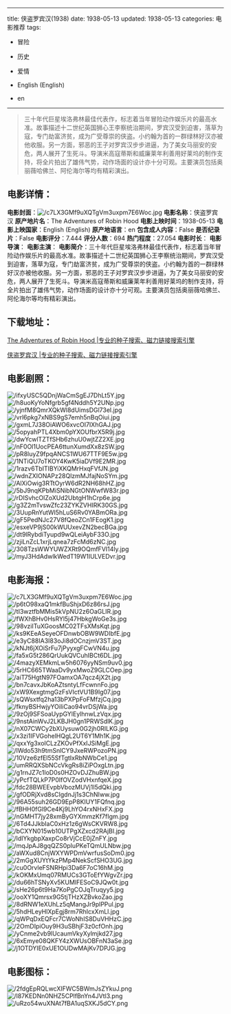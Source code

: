 
---
title: 侠盗罗宾汉(1938)
date: 1938-05-13
updated: 1938-05-13
categories: 电影推荐
tags:
- 冒险
- 历史
- 爱情

- English (English)
- en
---


> 三十年代巨星埃洛弗林最佳代表作，标志着当年冒险动作娱乐片的最高水准。故事描述十二世纪英国狮心王李察统治期间，罗宾汉受到迫害，落草为寇，专门劫富济贫，成为广受尊崇的侠盗。小约翰为首的一群绿林好汉亦被他收服。另一方面，邪恶的王子对罗宾汉步步进逼，为了美女马丽安的安危，两人展开了生死斗。导演米高寇蒂斯和威廉莱年利善用好莱坞的制作支持，将全片拍出了雄伟气势，动作场面的设计亦十分可观。主要演员包括奥丽薇哈佛兰、阿伦海尔等均有精彩演出。

## **电影详情**：

**电影封面**：<img src="https://image.tmdb.org/t/p/w200/c7LX3GMf9uXQTgVm3uxpm7E6Woc.jpg" alt="/c7LX3GMf9uXQTgVm3uxpm7E6Woc.jpg" title="/c7LX3GMf9uXQTgVm3uxpm7E6Woc.jpg">
**电影名称**：侠盗罗宾汉
**原产地片名**：The Adventures of Robin Hood
**电影上映时间**：1938-05-13
**电影上映国家**：English (English)
**原产地语言**：en
**包含成人内容**：False
**是否纪录片**：False
**电影评分**：7.444
**评分人数**：694
**热门程度**：27.054
**电影时长**：
**电影导演**：
**电影主演**：
**电影简介**：三十年代巨星埃洛弗林最佳代表作，标志着当年冒险动作娱乐片的最高水准。故事描述十二世纪英国狮心王李察统治期间，罗宾汉受到迫害，落草为寇，专门劫富济贫，成为广受尊崇的侠盗。小约翰为首的一群绿林好汉亦被他收服。另一方面，邪恶的王子对罗宾汉步步进逼，为了美女马丽安的安危，两人展开了生死斗。导演米高寇蒂斯和威廉莱年利善用好莱坞的制作支持，将全片拍出了雄伟气势，动作场面的设计亦十分可观。主要演员包括奥丽薇哈佛兰、阿伦海尔等均有精彩演出。

## **下载地址**：
[The Adventures of Robin Hood |专业的种子搜索、磁力链接搜索引擎](https://movie.amd794.com:2083/?search=The%20Adventures%20of%20Robin%20Hood&ordering=&mode=match_phrase&page_size=10&page=1)

[侠盗罗宾汉 |专业的种子搜索、磁力链接搜索引擎](https://movie.amd794.com:2083/?search=%E4%BE%A0%E7%9B%97%E7%BD%97%E5%AE%BE%E6%B1%89&ordering=&mode=match_phrase&page_size=10&page=1)
 

## **电影剧照**：
<img src="https://image.tmdb.org/t/p/original/ifxyUSC5QDnjWaCmSgEJ7DhLt5Y.jpg" alt="/ifxyUSC5QDnjWaCmSgEJ7DhLt5Y.jpg" title="/ifxyUSC5QDnjWaCmSgEJ7DhLt5Y.jpg"><img src="https://image.tmdb.org/t/p/original/h8uoKyYoNfgrb5gf4Nddh5Y2UNp.jpg" alt="/h8uoKyYoNfgrb5gf4Nddh5Y2UNp.jpg" title="/h8uoKyYoNfgrb5gf4Nddh5Y2UNp.jpg"><img src="https://image.tmdb.org/t/p/original/yjnfM8QmrXQkWl8dUimsDGl73el.jpg" alt="/yjnfM8QmrXQkWl8dUimsDGl73el.jpg" title="/yjnfM8QmrXQkWl8dUimsDGl73el.jpg"><img src="https://image.tmdb.org/t/p/original/vrl6pkg7xNBS9gS7emh5nBqOiui.jpg" alt="/vrl6pkg7xNBS9gS7emh5nBqOiui.jpg" title="/vrl6pkg7xNBS9gS7emh5nBqOiui.jpg"><img src="https://image.tmdb.org/t/p/original/gxmL7J38OiAWO6xvcOI7IXhGAJ.jpg" alt="/gxmL7J38OiAWO6xvcOI7IXhGAJ.jpg" title="/gxmL7J38OiAWO6xvcOI7IXhGAJ.jpg"><img src="https://image.tmdb.org/t/p/original/5opyahPTL4Xbm0pYXOUfbrX5R9j.jpg" alt="/5opyahPTL4Xbm0pYXOUfbrX5R9j.jpg" title="/5opyahPTL4Xbm0pYXOUfbrX5R9j.jpg"><img src="https://image.tmdb.org/t/p/original/dwYcwlTZTfSHb6zhuU0wjtZZ2XE.jpg" alt="/dwYcwlTZTfSHb6zhuU0wjtZZ2XE.jpg" title="/dwYcwlTZTfSHb6zhuU0wjtZZ2XE.jpg"><img src="https://image.tmdb.org/t/p/original/nF0Ol1UocPEA6ttunXumdXx8zSW.jpg" alt="/nF0Ol1UocPEA6ttunXumdXx8zSW.jpg" title="/nF0Ol1UocPEA6ttunXumdXx8zSW.jpg"><img src="https://image.tmdb.org/t/p/original/pR8luyZ9fpqANCS1WU67TTF9E5w.jpg" alt="/pR8luyZ9fpqANCS1WU67TTF9E5w.jpg" title="/pR8luyZ9fpqANCS1WU67TTF9E5w.jpg"><img src="https://image.tmdb.org/t/p/original/1NTiQU7oTKOY4KwK5iaDVf9E2MR.jpg" alt="/1NTiQU7oTKOY4KwK5iaDVf9E2MR.jpg" title="/1NTiQU7oTKOY4KwK5iaDVf9E2MR.jpg"><img src="https://image.tmdb.org/t/p/original/1razv6TbITIBYiXKQMrHxqFVfJN.jpg" alt="/1razv6TbITIBYiXKQMrHxqFVfJN.jpg" title="/1razv6TbITIBYiXKQMrHxqFVfJN.jpg"><img src="https://image.tmdb.org/t/p/original/wdnZXIONAPz28QlzmMJfajNoSYm.jpg" alt="/wdnZXIONAPz28QlzmMJfajNoSYm.jpg" title="/wdnZXIONAPz28QlzmMJfajNoSYm.jpg"><img src="https://image.tmdb.org/t/p/original/AlXiOwig3RTtOyrW6dR2NH68hHZ.jpg" alt="/AlXiOwig3RTtOyrW6dR2NH68hHZ.jpg" title="/AlXiOwig3RTtOyrW6dR2NH68hHZ.jpg"><img src="https://image.tmdb.org/t/p/original/5bJ9nqKPbMiSNibNGtONWwfW83r.jpg" alt="/5bJ9nqKPbMiSNibNGtONWwfW83r.jpg" title="/5bJ9nqKPbMiSNibNGtONWwfW83r.jpg"><img src="https://image.tmdb.org/t/p/original/rDISvhcOlZoXUd2UbtgH1hCrp6e.jpg" alt="/rDISvhcOlZoXUd2UbtgH1hCrp6e.jpg" title="/rDISvhcOlZoXUd2UbtgH1hCrp6e.jpg"><img src="https://image.tmdb.org/t/p/original/g3Z2mTvswZfc23ZYKZVHIRK30GS.jpg" alt="/g3Z2mTvswZfc23ZYKZVHIRK30GS.jpg" title="/g3Z2mTvswZfc23ZYKZVHIRK30GS.jpg"><img src="https://image.tmdb.org/t/p/original/3UupRnYutWI5hLuS6Rv0YABmORa.jpg" alt="/3UupRnYutWI5hLuS6Rv0YABmORa.jpg" title="/3UupRnYutWI5hLuS6Rv0YABmORa.jpg"><img src="https://image.tmdb.org/t/p/original/gF5PedNJc27V8fQeoZCn1FEogK1.jpg" alt="/gF5PedNJc27V8fQeoZCn1FEogK1.jpg" title="/gF5PedNJc27V8fQeoZCn1FEogK1.jpg"><img src="https://image.tmdb.org/t/p/original/esxeVP9jS00kWUUxevZN2becBGa.jpg" alt="/esxeVP9jS00kWUUxevZN2becBGa.jpg" title="/esxeVP9jS00kWUUxevZN2becBGa.jpg"><img src="https://image.tmdb.org/t/p/original/dt9lRybdiTyupd9wQLeiAybF33O.jpg" alt="/dt9lRybdiTyupd9wQLeiAybF33O.jpg" title="/dt9lRybdiTyupd9wQLeiAybF33O.jpg"><img src="https://image.tmdb.org/t/p/original/zjiLnZcL1xrjLqnea7zFcMd6zNC.jpg" alt="/zjiLnZcL1xrjLqnea7zFcMd6zNC.jpg" title="/zjiLnZcL1xrjLqnea7zFcMd6zNC.jpg"><img src="https://image.tmdb.org/t/p/original/308TzsWWYUWZXRt9OQmfFVI14ly.jpg" alt="/308TzsWWYUWZXRt9OQmfFVI14ly.jpg" title="/308TzsWWYUWZXRt9OQmfFVI14ly.jpg"><img src="https://image.tmdb.org/t/p/original/myJ3HdAdwlkWedT19W1IULVEDvr.jpg" alt="/myJ3HdAdwlkWedT19W1IULVEDvr.jpg" title="/myJ3HdAdwlkWedT19W1IULVEDvr.jpg">

## **电影海报**：
<img src="https://image.tmdb.org/t/p/original/c7LX3GMf9uXQTgVm3uxpm7E6Woc.jpg" alt="/c7LX3GMf9uXQTgVm3uxpm7E6Woc.jpg" title="/c7LX3GMf9uXQTgVm3uxpm7E6Woc.jpg"><img src="https://image.tmdb.org/t/p/original/p6tO98xaQ1mkfBuShjxD6z86rsJ.jpg" alt="/p6tO98xaQ1mkfBuShjxD6z86rsJ.jpg" title="/p6tO98xaQ1mkfBuShjxD6z86rsJ.jpg"><img src="https://image.tmdb.org/t/p/original/tI3wztfbMMis5kVpNU2z6OaGLIR.jpg" alt="/tI3wztfbMMis5kVpNU2z6OaGLIR.jpg" title="/tI3wztfbMMis5kVpNU2z6OaGLIR.jpg"><img src="https://image.tmdb.org/t/p/original/fWXhBHv0HsRYl5j47HbkgWoGe3s.jpg" alt="/fWXhBHv0HsRYl5j47HbkgWoGe3s.jpg" title="/fWXhBHv0HsRYl5j47HbkgWoGe3s.jpg"><img src="https://image.tmdb.org/t/p/original/98vziITuXGoosMC02TFsXMsKqt.jpg" alt="/98vziITuXGoosMC02TFsXMsKqt.jpg" title="/98vziITuXGoosMC02TFsXMsKqt.jpg"><img src="https://image.tmdb.org/t/p/original/ks9KEeASeyeOFDnwbOBW9WDIbfE.jpg" alt="/ks9KEeASeyeOFDnwbOBW9WDIbfE.jpg" title="/ks9KEeASeyeOFDnwbOBW9WDIbfE.jpg"><img src="https://image.tmdb.org/t/p/original/e3yC88IA3I83oJi8dOCnzjmV3ST.jpg" alt="/e3yC88IA3I83oJi8dOCnzjmV3ST.jpg" title="/e3yC88IA3I83oJi8dOCnzjmV3ST.jpg"><img src="https://image.tmdb.org/t/p/original/kNJt6jXOiSrFu7jPyyxgFCwVN4u.jpg" alt="/kNJt6jXOiSrFu7jPyyxgFCwVN4u.jpg" title="/kNJt6jXOiSrFu7jPyyxgFCwVN4u.jpg"><img src="https://image.tmdb.org/t/p/original/fa5xG5t286QrUukQVCuhIBCt6DL.jpg" alt="/fa5xG5t286QrUukQVCuhIBCt6DL.jpg" title="/fa5xG5t286QrUukQVCuhIBCt6DL.jpg"><img src="https://image.tmdb.org/t/p/original/4mazyXEMkmLw5h6076yyNSm9uv0.jpg" alt="/4mazyXEMkmLw5h6076yyNSm9uv0.jpg" title="/4mazyXEMkmLw5h6076yyNSm9uv0.jpg"><img src="https://image.tmdb.org/t/p/original/5rHC665TWaaDv9yxMwoZ9GLCOep.jpg" alt="/5rHC665TWaaDv9yxMwoZ9GLCOep.jpg" title="/5rHC665TWaaDv9yxMwoZ9GLCOep.jpg"><img src="https://image.tmdb.org/t/p/original/aiT75HgtN97FOamxOA7qcz4jX2t.jpg" alt="/aiT75HgtN97FOamxOA7qcz4jX2t.jpg" title="/aiT75HgtN97FOamxOA7qcz4jX2t.jpg"><img src="https://image.tmdb.org/t/p/original/bn7cavxJbKoAZtsntyLfFcwnnFo.jpg" alt="/bn7cavxJbKoAZtsntyLfFcwnnFo.jpg" title="/bn7cavxJbKoAZtsntyLfFcwnnFo.jpg"><img src="https://image.tmdb.org/t/p/original/xW9XexgtmgGzFsVIctVU1B9Ig07.jpg" alt="/xW9XexgtmgGzFsVIctVU1B9Ig07.jpg" title="/xW9XexgtmgGzFsVIctVU1B9Ig07.jpg"><img src="https://image.tmdb.org/t/p/original/sQWsxtfq2ha13bPXPpFoFMfzjCq.jpg" alt="/sQWsxtfq2ha13bPXPpFoFMfzjCq.jpg" title="/sQWsxtfq2ha13bPXPpFoFMfzjCq.jpg"><img src="https://image.tmdb.org/t/p/original/fknyBSHwjyYOiIiCao94vrDSjWa.jpg" alt="/fknyBSHwjyYOiIiCao94vrDSjWa.jpg" title="/fknyBSHwjyYOiIiCao94vrDSjWa.jpg"><img src="https://image.tmdb.org/t/p/original/9zOj9SFSoaUypGYlEylhnwLzVqx.jpg" alt="/9zOj9SFSoaUypGYlEylhnwLzVqx.jpg" title="/9zOj9SFSoaUypGYlEylhnwLzVqx.jpg"><img src="https://image.tmdb.org/t/p/original/9nstAinWvJ2LKBJH0gn1PRWSdlK.jpg" alt="/9nstAinWvJ2LKBJH0gn1PRWSdlK.jpg" title="/9nstAinWvJ2LKBJH0gn1PRWSdlK.jpg"><img src="https://image.tmdb.org/t/p/original/nX07CWCy2bXUysuw0G2jh0RILKG.jpg" alt="/nX07CWCy2bXUysuw0G2jh0RILKG.jpg" title="/nX07CWCy2bXUysuw0G2jh0RILKG.jpg"><img src="https://image.tmdb.org/t/p/original/x3zi1IFVGohelHQgL2UT6Y1Mh1K.jpg" alt="/x3zi1IFVGohelHQgL2UT6Y1Mh1K.jpg" title="/x3zi1IFVGohelHQgL2UT6Y1Mh1K.jpg"><img src="https://image.tmdb.org/t/p/original/qxxYg3xoICLzZKOvPfXxIJSiMgE.jpg" alt="/qxxYg3xoICLzZKOvPfXxIJSiMgE.jpg" title="/qxxYg3xoICLzZKOvPfXxIJSiMgE.jpg"><img src="https://image.tmdb.org/t/p/original/lWdo53h9tmSnlCY9JxeRWPozoPN.jpg" alt="/lWdo53h9tmSnlCY9JxeRWPozoPN.jpg" title="/lWdo53h9tmSnlCY9JxeRWPozoPN.jpg"><img src="https://image.tmdb.org/t/p/original/10Vze6zfEl55SfTgtIxRbNWbCe1.jpg" alt="/10Vze6zfEl55SfTgtIxRbNWbCe1.jpg" title="/10Vze6zfEl55SfTgtIxRbNWbCe1.jpg"><img src="https://image.tmdb.org/t/p/original/umRRQXSbNCcVkgRs8iZiPOxgLtn.jpg" alt="/umRRQXSbNCcVkgRs8iZiPOxgLtn.jpg" title="/umRRQXSbNCcVkgRs8iZiPOxgLtn.jpg"><img src="https://image.tmdb.org/t/p/original/g1rnJZ7c1loD0s0HZOvDJZhuBW.jpg" alt="/g1rnJZ7c1loD0s0HZOvDJZhuBW.jpg" title="/g1rnJZ7c1loD0s0HZOvDJZhuBW.jpg"><img src="https://image.tmdb.org/t/p/original/yPcfTQLkP7P0IfOVZodVHxnfqeX.jpg" alt="/yPcfTQLkP7P0IfOVZodVHxnfqeX.jpg" title="/yPcfTQLkP7P0IfOVZodVHxnfqeX.jpg"><img src="https://image.tmdb.org/t/p/original/fdc28BWEEvpbVbozMUVj1I5dQki.jpg" alt="/fdc28BWEEvpbVbozMUVj1I5dQki.jpg" title="/fdc28BWEEvpbVbozMUVj1I5dQki.jpg"><img src="https://image.tmdb.org/t/p/original/gfODRjXvd8sCIgdnJj1s3ChNIww.jpg" alt="/gfODRjXvd8sCIgdnJj1s3ChNIww.jpg" title="/gfODRjXvd8sCIgdnJj1s3ChNIww.jpg"><img src="https://image.tmdb.org/t/p/original/96A55suh26GD9EpP8KIUY1FQfnq.jpg" alt="/96A55suh26GD9EpP8KIUY1FQfnq.jpg" title="/96A55suh26GD9EpP8KIUY1FQfnq.jpg"><img src="https://image.tmdb.org/t/p/original/fBHH0fGl9Ce4Kj9LhYO4rxNHxFX.jpg" alt="/fBHH0fGl9Ce4Kj9LhYO4rxNHxFX.jpg" title="/fBHH0fGl9Ce4Kj9LhYO4rxNHxFX.jpg"><img src="https://image.tmdb.org/t/p/original/nGMHT7jy28xmByGYXmmzKf7fIgm.jpg" alt="/nGMHT7jy28xmByGYXmmzKf7fIgm.jpg" title="/nGMHT7jy28xmByGYXmmzKf7fIgm.jpg"><img src="https://image.tmdb.org/t/p/original/6Td4JJkbIaC0xHz1z6gWsCKVRW8.jpg" alt="/6Td4JJkbIaC0xHz1z6gWsCKVRW8.jpg" title="/6Td4JJkbIaC0xHz1z6gWsCKVRW8.jpg"><img src="https://image.tmdb.org/t/p/original/bCXYN015wb10UTPgXZxcd2RAjBI.jpg" alt="/bCXYN015wb10UTPgXZxcd2RAjBI.jpg" title="/bCXYN015wb10UTPgXZxcd2RAjBI.jpg"><img src="https://image.tmdb.org/t/p/original/ldIYkgbpXaxpCo8rVjCcE0jZnFY.jpg" alt="/ldIYkgbpXaxpCo8rVjCcE0jZnFY.jpg" title="/ldIYkgbpXaxpCo8rVjCcE0jZnFY.jpg"><img src="https://image.tmdb.org/t/p/original/mqJpAJ8gqQZS0pIuPKeTQmULNbw.jpg" alt="/mqJpAJ8gqQZS0pIuPKeTQmULNbw.jpg" title="/mqJpAJ8gqQZS0pIuPKeTQmULNbw.jpg"><img src="https://image.tmdb.org/t/p/original/aWXud8CnjWXYWPDmVwrfusSoDm0.jpg" alt="/aWXud8CnjWXYWPDmVwrfusSoDm0.jpg" title="/aWXud8CnjWXYWPDmVwrfusSoDm0.jpg"><img src="https://image.tmdb.org/t/p/original/2mGgXUYtYkzPMp4NekScfSHO3UG.jpg" alt="/2mGgXUYtYkzPMp4NekScfSHO3UG.jpg" title="/2mGgXUYtYkzPMp4NekScfSHO3UG.jpg"><img src="https://image.tmdb.org/t/p/original/cu0OrvleFSNRHpi3Da6F7oC16hM.jpg" alt="/cu0OrvleFSNRHpi3Da6F7oC16hM.jpg" title="/cu0OrvleFSNRHpi3Da6F7oC16hM.jpg"><img src="https://image.tmdb.org/t/p/original/kOKMxUmq07RMUCs3GToEfYWgvZr.jpg" alt="/kOKMxUmq07RMUCs3GToEfYWgvZr.jpg" title="/kOKMxUmq07RMUCs3GToEfYWgvZr.jpg"><img src="https://image.tmdb.org/t/p/original/du66hTSNyXv5KUMlFESoC9JQw0t.jpg" alt="/du66hTSNyXv5KUMlFESoC9JQw0t.jpg" title="/du66hTSNyXv5KUMlFESoC9JQw0t.jpg"><img src="https://image.tmdb.org/t/p/original/sHe26p6t9Ha7KoPgCOJqTruqyy5.jpg" alt="/sHe26p6t9Ha7KoPgCOJqTruqyy5.jpg" title="/sHe26p6t9Ha7KoPgCOJqTruqyy5.jpg"><img src="https://image.tmdb.org/t/p/original/ooXY1Qmrsx9G5tjTHzXZBvkoZao.jpg" alt="/ooXY1Qmrsx9G5tjTHzXZBvkoZao.jpg" title="/ooXY1Qmrsx9G5tjTHzXZBvkoZao.jpg"><img src="https://image.tmdb.org/t/p/original/8dRNW1eXUhLz5qMangJr9plPPul.jpg" alt="/8dRNW1eXUhLz5qMangJr9plPPul.jpg" title="/8dRNW1eXUhLz5qMangJr9plPPul.jpg"><img src="https://image.tmdb.org/t/p/original/5hdHLeyHlXpEgj8rm7RhIcxXmLl.jpg" alt="/5hdHLeyHlXpEgj8rm7RhIcxXmLl.jpg" title="/5hdHLeyHlXpEgj8rm7RhIcxXmLl.jpg"><img src="https://image.tmdb.org/t/p/original/qWPqDxEQFcr7CWoNhIS8DuVHHzC.jpg" alt="/qWPqDxEQFcr7CWoNhIS8DuVHHzC.jpg" title="/qWPqDxEQFcr7CWoNhIS8DuVHHzC.jpg"><img src="https://image.tmdb.org/t/p/original/2OmDIpiOuy9H3uSBhjF3z0cfOnh.jpg" alt="/2OmDIpiOuy9H3uSBhjF3z0cfOnh.jpg" title="/2OmDIpiOuy9H3uSBhjF3z0cfOnh.jpg"><img src="https://image.tmdb.org/t/p/original/yCnme2vb9lUcaumVkyXylmjkd27.jpg" alt="/yCnme2vb9lUcaumVkyXylmjkd27.jpg" title="/yCnme2vb9lUcaumVkyXylmjkd27.jpg"><img src="https://image.tmdb.org/t/p/original/6xEmye08QKFY4zXWUsOBFnN3aSe.jpg" alt="/6xEmye08QKFY4zXWUsOBFnN3aSe.jpg" title="/6xEmye08QKFY4zXWUsOBFnN3aSe.jpg"><img src="https://image.tmdb.org/t/p/original/j1OTDYIE0xUE1OUDwMAjKv7DPJG.jpg" alt="/j1OTDYIE0xUE1OUDwMAjKv7DPJG.jpg" title="/j1OTDYIE0xUE1OUDwMAjKv7DPJG.jpg">

## **电影图标**：
<img src="https://image.tmdb.org/t/p/original/2fdgEpRQLwcXIFWC5BWmJsZYkuJ.png" alt="/2fdgEpRQLwcXIFWC5BWmJsZYkuJ.png" title="/2fdgEpRQLwcXIFWC5BWmJsZYkuJ.png"><img src="https://image.tmdb.org/t/p/original/l87KEDNn0NHZ5CPlfBnYn4JVtl3.png" alt="/l87KEDNn0NHZ5CPlfBnYn4JVtl3.png" title="/l87KEDNn0NHZ5CPlfBnYn4JVtl3.png"><img src="https://image.tmdb.org/t/p/original/uRzo54wuXNAt7fBA1uqSXKJ5dCY.png" alt="/uRzo54wuXNAt7fBA1uqSXKJ5dCY.png" title="/uRzo54wuXNAt7fBA1uqSXKJ5dCY.png">
